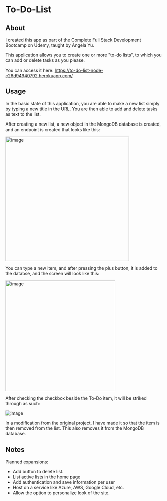# To-Do-List

## About
I created this app as part of the Complete Full Stack Development Bootcamp on Udemy, taught by Angela Yu.

This application allows you to create one or more "to-do lists", to which you can add or delete tasks as you please.

You can access it here: https://to-do-list-node-c26d94940792.herokuapp.com/

## Usage
In the basic state of this application, you are able to make a new list simply by typing a new title in the URL. You are then able to add and delete tasks as text to the list.

After creating a new list, a new object in the MongoDB database is created, and an endpoint is created that looks like this:

<img width="395" alt="image" src="https://github.com/maguirr4-uo/To-Do-List/assets/72330081/002be6af-8138-4b5f-ba96-f5a42485ba1e">

You can type a new item, and after pressing the plus button, it is added to the databse, and the screen will look like this:

<img width="351" alt="image" src="https://github.com/maguirr4-uo/To-Do-List/assets/72330081/834d6a8a-d853-4e25-8f8b-2288ad98a955">

After checking the checkbox beside the To-Do item, it will be striked through as such:

![image](https://github.com/maguirr4-uo/To-Do-List/assets/72330081/3f96a9c4-55dd-424f-a7e0-3e57007ed241)

In a modification from the original project, I have made it so that the item is then removed from the list. This also removes it from the MongoDB database.

## Notes
Planned expansions:
- Add button to delete list.
- List active lists in the home page
- Add authentication and save information per user
- Host on a service like Azure, AWS, Google Cloud, etc.
- Allow the option to personalize look of the site.
